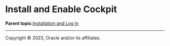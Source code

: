 # Install and Enable Cockpit

**Parent topic:**[Installation and Log In](../topics/cockpit-install_section.md)

---

Copyright © 2023, Oracle and/or its affiliates.

